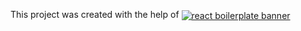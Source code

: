 This project was created with the help of 
<a href="https://github.com/react-boilerplate/react-boilerplate">
<img src="https://raw.githubusercontent.com/react-boilerplate/react-boilerplate-brand/master/assets/banner-metal-optimized.jpg" alt="react boilerplate banner" align="center" />
</a>

